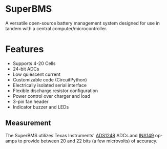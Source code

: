 # SuperBMS
 A versatile open-source battery management system designed for use in tandem with a central computer/microcontroller.

# Features
- Supports 4-20 Cells
- 24-bit ADCs
- Low quiescent current
- Customizable code (CircuitPython)
- Electrically isolated serial interface
- Flexible discharge resistor configuration
- Power control over charger and load
- 3-pin fan header
- Indicator buzzer and LEDs

## Measurement
The SuperBMS utilizes Texas Instruments' [ADS1248](https://www.ti.com/lit/ds/symlink/ads1248.pdf?ts=1596011900933&ref_url=https%253A%252F%252Fwww.ti.com%252Fproduct%252FADS1248) ADCs and [INA149](https://www.ti.com/lit/ds/symlink/ina149.pdf?ts=1596011892251&ref_url=https%253A%252F%252Fwww.google.com%252F) op-amps to provide between 20 and 22 bits (a few microvolts) of accuracy.
